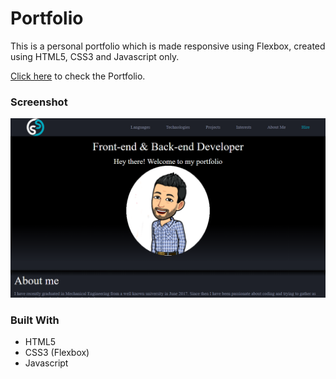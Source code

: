 # Portfolio

This is a personal portfolio which is made responsive using Flexbox, created using HTML5, CSS3 and Javascript only.

[Click here](https://sharan3009.github.io/portfolio) to check the Portfolio.

### Screenshot

![](screenshots/portfolio.png)

### Built With
* HTML5
* CSS3 (Flexbox)
* Javascript
